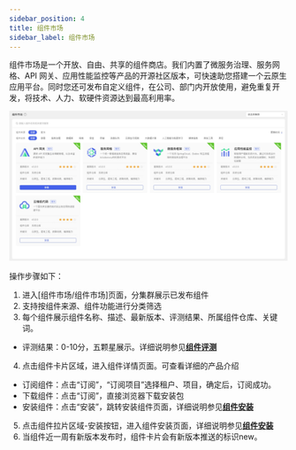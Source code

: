 ```yaml
---
sidebar_position: 4
title: 组件市场
sidebar_label: 组件市场
---
```


组件市场是一个开放、自由、共享的组件商店。我们内置了微服务治理、服务网格、API 网关、应用性能监控等产品的开源社区版本，可快速助您搭建一个云原生应用平台。同时您还可发布自定义组件，在公司、部门内开放使用，避免重复开发，将技术、人力、软硬件资源达到最高利用率。

![overview](./image/market.png)

操作步骤如下：
1. 进入[组件市场/组件市场]页面，分集群展示已发布组件
2. 支持按组件来源、组件功能进行分类筛选
3. 每个组件展示组件名称、描述、最新版本、评测结果、所属组件仓库、关键词。
- 评测结果：0-10分，五颗星展示。详细说明参见[**组件评测**](./component_rating)
4. 点击组件卡片区域，进入组件详情页面。可查看详细的产品介绍
- 订阅组件：点击“订阅”，“订阅项目”选择租户、项目，确定后，订阅成功。
- 下载组件：点击“订阅”，直接浏览器下载安装包
- 安装组件：点击“安装”，跳转安装组件页面，详细说明参见[**组件安装**](./component_anagement#安装组件)
5. 点击组件拉片区域-安装按钮，进入组件安装页面，详细说明参见[**组件安装**](./component_anagement#安装组件)
6. 当组件近一周有新版本发布时，组件卡片会有新版本推送的标识new。

